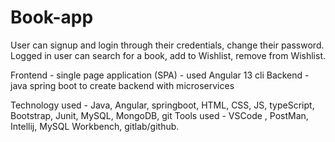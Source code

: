 # Book-app
User can signup and login through their credentials, change their password. Logged in user can search for a book, add to Wishlist, remove from Wishlist. 

Frontend - single page application (SPA) - used Angular 13 cli
Backend - java spring boot to create backend with microservices

Technology used - Java, Angular, springboot, HTML, CSS, JS, typeScript, Bootstrap, Junit, MySQL, MongoDB, git 
Tools used - VSCode , PostMan, Intellij, MySQL Workbench, gitlab/github.


